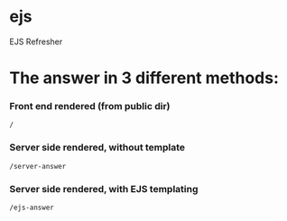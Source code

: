 # ejs
EJS Refresher


# The answer in 3 different methods:

### Front end rendered (from public dir)
`/`

### Server side rendered, without template
`/server-answer`

### Server side rendered, with EJS templating
`/ejs-answer`
